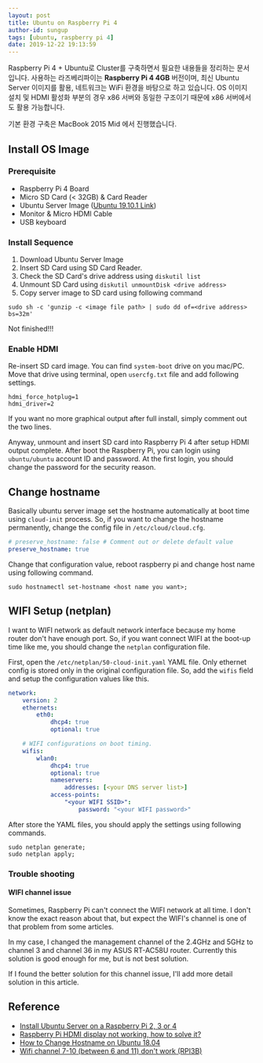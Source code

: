 ```yaml
---
layout: post
title: Ubuntu on Raspberry Pi 4
author-id: sungup
tags: [ubuntu, raspberry pi 4]
date: 2019-12-22 19:13:59
---
```


Raspberry Pi 4 + Ubuntu로 Cluster를 구축하면서 필요한 내용들을 정리하는 문서입니다. 사용하는 라즈베리파이는
**Raspberry Pi 4 4GB** 버전이며, 최신 Ubuntu Server 이미지를 활용, 네트워크는 WiFi 환경을 바탕으로 하고
있습니다. OS 이미지 설치 및 HDMI 활성화 부분의 경우 x86 서버와 동일한 구조이기 때문에 x86 서버에서도 활용 가능합니다.

기본 환경 구축은 MacBook 2015 Mid 에서 진행했습니다.

## Install OS Image

### Prerequisite

* Raspberry Pi 4 Board
* Micro SD Card (< 32GB) & Card Reader
* Ubuntu Server Image ([Ubuntu 19.10.1 Link](http://cdimage.ubuntu.com/releases/19.10.1/release/ubuntu-19.10.1-preinstalled-server-arm64+raspi3.img.xz?_ga=2.35675104.119130526.1577003050-1913019912.1577003050))
* Monitor & Micro HDMI Cable
* USB keyboard

### Install Sequence

1. Download Ubuntu Server Image
2. Insert SD Card using SD Card Reader.
3. Check the SD Card's drive address using `diskutil list`
4. Unmount SD Card using `diskutil unmountDisk <drive address>`
5. Copy server image to SD card using following command

```shell
sudo sh -c 'gunzip -c <image file path> | sudo dd of=<drive address> bs=32m'
```

Not finished!!!

### Enable HDMI

Re-insert SD card image. You can find `system-boot` drive on you mac/PC. Move
that drive using terminal, open `usercfg.txt` file and add following settings.

```text
hdmi_force_hotplug=1
hdmi_driver=2
```

If you want no more graphical output after full install, simply comment out
the two lines.

Anyway, unmount and insert SD card into Raspberry Pi 4 after setup HDMI output
complete. After boot the Raspberry Pi, you can login using `ubuntu/ubuntu`
account ID and password. At the first login, you should change the password
for the security reason.

## Change hostname

Basically ubuntu server image set the hostname automatically at boot time using
`cloud-init` process. So, if you want to change the hostname permanently,
change the config file in `/etc/cloud/cloud.cfg`.

```yaml
# preserve_hostname: false # Comment out or delete default value
preserve_hostname: true
```

Change that configuration value, reboot raspberry pi and change host name using
following command.

```shell
sudo hostnamectl set-hostname <host name you want>;
```

## WIFI Setup (netplan)

I want to WIFI network as default network interface because my home router
don't have enough port. So, if you want connect WIFI at the boot-up time like
me, you should change the `netplan` configuration file.

First, open the `/etc/netplan/50-cloud-init.yaml` YAML file. Only ethernet
config is stored only in the original configuration file. So, add the `wifis`
field and setup the configuration values like this.

```yaml
network:
    version: 2
    ethernets:
        eth0:
            dhcp4: true
            optional: true

    # WIFI configurations on boot timing.
    wifis:
        wlan0:
            dhcp4: true
            optional: true
            nameservers:
                addresses: [<your DNS server list>]
            access-points:
                "<your WIFI SSID>":
                    password: "<your WIFI password>"
```

After store the YAML files, you should apply the settings using following
commands.

```shell
sudo netplan generate;
sudo netplan apply;
```

### Trouble shooting

#### WIFI channel issue

Sometimes, Raspberry Pi can't connect the WIFI network at all time. I don't
know the exact reason about that, but expect the WIFI's channel is one of that
problem from some articles.

In my case, I changed the management channel of the 2.4GHz and 5GHz to channel
3 and channel 36 in my ASUS RT-AC58U router. Currently this solution is good
enough for me, but is not best solution.

If I found the better solution for this channel issue, I'll add more detail
solution in this article.

## Reference

* [Install Ubuntu Server on a Raspberry Pi 2, 3 or 4](https://ubuntu.com/download/raspberry-pi)
* [Raspberry Pi HDMI display not working, how to solve it?](https://howtoraspberrypi.com/raspberry-pi-hdmi-not-working/)
* [How to Change Hostname on Ubuntu 18.04](https://linuxize.com/post/how-to-change-hostname-on-ubuntu-18-04/)
* [Wifi channel 7-10 (between 6 and 11) don't work (RPI3B)](https://forum.openwrt.org/t/wifi-channels-7-10-between-6-and-11-dont-work-rpi3b/40342)
